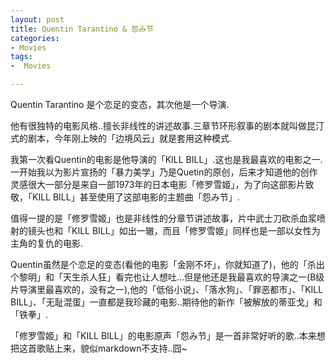 ```yaml
---
layout: post
title: Quentin Tarantino & 怨み节
categories:
- Movies
tags:
-  Movies

---
```

Quentin Tarantino 是个恋足的变态，其次他是一个导演.

他有很独特的电影风格..擅长非线性的讲述故事.三章节环形叙事的剧本就叫做昆汀式的剧本，今年刚上映的「边境风云」就是套用这种模式.

我第一次看Quentin的电影是他导演的「KILL BILL」.这也是我最喜欢的电影之一.一开始我以为影片宣扬的「暴力美学」乃是Quetin的原创，后来才知道他的创作灵感很大一部分是来自一部1973年的日本电影「修罗雪姬」，为了向这部影片致敬，「KILL BILL」甚至使用了这部电影的主题曲「怨み节」.

值得一提的是「修罗雪姬」也是非线性的分章节讲述故事，片中武士刀砍杀血浆喷射的镜头也和「KILL BILL」如出一辙，而且「修罗雪姬」同样也是一部以女性为主角的复仇的电影.

Quentin虽然是个恋足的变态(看他的电影「金刚不坏」，你就知道了)，他的「杀出个黎明」和「天生杀人狂」看完也让人想吐...但是他还是我最喜欢的导演之一(B级片导演里最喜欢的，没有之一),他的「低俗小说」、「落水狗」、「罪恶都市」、「KILL BILL」、「无耻混蛋」一直都是我珍藏的电影..期待他的新作「被解放的蒂亚戈」和「铁拳」.

「修罗雪姬」和「KILL BILL」的电影原声「怨み节」是一首非常好听的歌..本来想把这首歌贴上来，貌似markdown不支持..囧~




